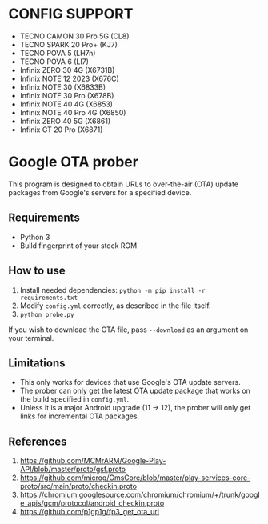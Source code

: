 # CONFIG SUPPORT
* TECNO CAMON 30 Pro 5G (CL8)
* TECNO SPARK 20 Pro+ (KJ7)
* TECNO POVA 5 (LH7n)
* TECNO POVA 6 (LI7)
* Infinix ZERO 30 4G (X6731B)
* Infinix NOTE 12 2023 (X676C)
* Infinix NOTE 30 (X6833B)
* Infinix NOTE 30 Pro (X678B)
* Infinix NOTE 40 4G (X6853)
* Infinix NOTE 40 Pro 4G (X6850)
* Infinix ZERO 40 5G (X6861)
* Infinix GT 20 Pro (X6871)

# Google OTA prober

This program is designed to obtain URLs to over-the-air (OTA) update packages from Google's servers for a specified device.

## Requirements
* Python 3
* Build fingerprint of your stock ROM

## How to use
1. Install needed dependencies: `python -m pip install -r requirements.txt`
2. Modify `config.yml` correctly, as described in the file itself.
3. `python probe.py`

If you wish to download the OTA file, pass `--download` as an argument on your terminal.

## Limitations
* This only works for devices that use Google's OTA update servers.
* The prober can only get the latest OTA update package that works on the build specified in `config.yml`.
* Unless it is a major Android upgrade (11 -> 12), the prober will only get links for incremental OTA packages.

## References
1. https://github.com/MCMrARM/Google-Play-API/blob/master/proto/gsf.proto
2. https://github.com/microg/GmsCore/blob/master/play-services-core-proto/src/main/proto/checkin.proto
3. https://chromium.googlesource.com/chromium/chromium/+/trunk/google_apis/gcm/protocol/android_checkin.proto
4. https://github.com/p1gp1g/fp3_get_ota_url

